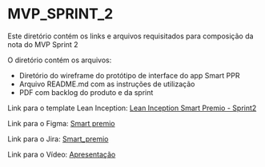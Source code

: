 # MVP_SPRINT_2
Este diretório contém os links e arquivos requisitados para composição da nota do MVP Sprint 2

O diretório contém os arquivos:

* Diretório do wireframe do protótipo de interface do app Smart PPR
* Arquivo  README.md com as instruções de utilização
* PDF com backlog do produto e da sprint

Link para o template Lean Inception: [Lean Inception Smart Premio - Sprint2](https://miro.com/welcomeonboard/ZmNLeXpvV1R4dHJ0aktPVEZGZ2hvSWpLaHRmVDh1Z2RVcEFNQVpqV0Q5eTNybFEyVTlBNVB6SEtTMWVzMU1IT3wzMDc0NDU3MzYwNjA0ODA5OTgwfDI=?share_link_id=779905827125)

Link para o Figma: [Smart premio](https://www.figma.com/file/E40B4PpeSlbPes3clbSvcI/MVP---SMART-PPR?type=design&mode=design&t=WJdDpv3ANSjDzBNn-1)

Link para o Jira: [Smart_premio](https://lucassodre1918.atlassian.net/jira/software/projects/SP/boards/2/backlog?atlOrigin=eyJpIjoiNmJlNmY5NmZhZjcwNGM2YmE5NDgyMmIzMDIxZjA2OGEiLCJwIjoiaiJ9)

Link para o Vídeo: [Apresentação](https://lucassodre1918.atlassian.net/jira/software/projects/SP/boards/2/backlog?atlOrigin=eyJpIjoiNmJlNmY5NmZhZjcwNGM2YmE5NDgyMmIzMDIxZjA2OGEiLCJwIjoiaiJ9)
